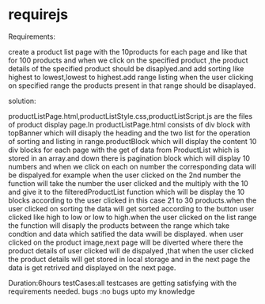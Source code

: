 # requirejs

Requirements:

create a product list page with the 10products for each page and like that for 100 products and when we click on the specified product ,the product details of the specified product should be disaplyed.and add sorting like highest to lowest,lowest to highest.add range listing when the user clicking on specified range the products present in that range should be disaplayed.

solution:

productListPage.html,productListStyle.css,productListScript.js are the files of product display page.In productListPage.html consists of div block with topBanner which will disaply the heading and the two list for the operation of sorting and listing in range.productBlock which will display the content 10 div blocks for each page with the get of data from ProductList which is stored in an array.and down there is pagination block which will display 10 numbers and when we click on each on number the corresponding data will be dispalyed.for example when the user clicked on the 2nd number the function will take the number the user clicked and the multiply with the 10 and give it to the filteredProductList function which will be display the 10 blocks according to the user clicked in this case 21 to 30 products.when the user clicked on sorting the data will get sorted according to the button user clicked like high to low or low to high.when the user clicked on the list range the function will disaply the products between the range which take condtion and data which satified the data wwill be displayed. when user clicked on the product image,next page will be diverted where there the product details of user clicked will de dispalyed ,that when the user clicked the product details will get stored in local storage and in the next page the data is get retrived and displayed on the next page.

Duration:6hours testCases:all testcases are getting satisfying with the requirements needed. bugs :no bugs upto my knowledge
